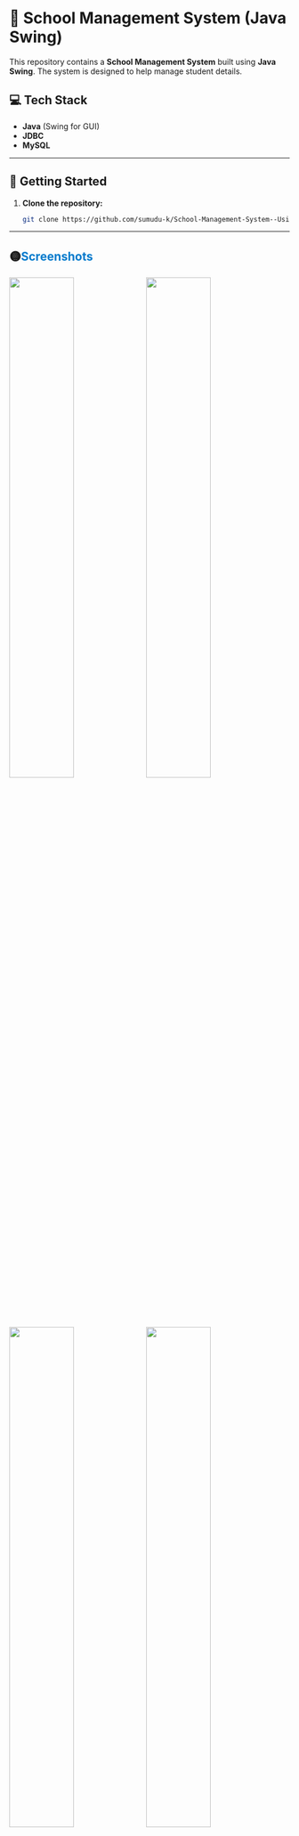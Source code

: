 # 🏫 School Management System (Java Swing)

This repository contains a **School Management System** built using **Java Swing**. The system is designed to help manage student details.


## 💻 Tech Stack

- **Java** (Swing for GUI)
- **JDBC** 
- **MySQL** 

---


## 🏁 Getting Started

1. **Clone the repository:**
   ```bash
   git clone https://github.com/sumudu-k/School-Management-System--Using-Java-Swing-.git

---

## 🟡<span style="color: #007ACC; font-weight: bold;">Screenshots</span>

<p float="left">
  <img src="https://raw.githubusercontent.com/sumudu-k/School-Management-System--Using-Java-Swing-/refs/heads/main/Screenshots/1.png" width="48%" />
  <img src="https://raw.githubusercontent.com/sumudu-k/School-Management-System--Using-Java-Swing-/refs/heads/main/Screenshots/2.jpeg" width="48%" />
</p>
<p float="left">
  <img src="https://raw.githubusercontent.com/sumudu-k/School-Management-System--Using-Java-Swing-/refs/heads/main/Screenshots/3.png" width="48%" />
  <img src="https://raw.githubusercontent.com/sumudu-k/School-Management-System--Using-Java-Swing-/refs/heads/main/Screenshots/4.jpeg" width="48%" />
</p>
<p float="left">
  <img src="https://raw.githubusercontent.com/sumudu-k/School-Management-System--Using-Java-Swing-/refs/heads/main/Screenshots/5.jpeg" width="48%" />
</p>
